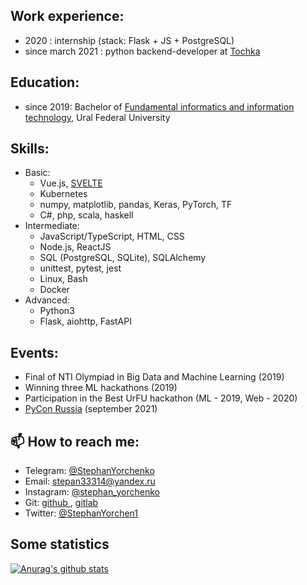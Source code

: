 ## Work experience:
  - 2020 : internship (stack: Flask + JS + PostgreSQL)
  - since march 2021  : python backend-developer at [ Tochka ](https://tochka.com)

## Education:
 - since 2019: Bachelor of [Fundamental informatics and information technology](https://fiit-urfu.ru/), Ural Federal University
 
## Skills:
  - Basic:   
      - Vue.js, [SVELTE](https://ru.svelte.dev/)
      - Kubernetes
      - numpy, matplotlib, pandas, Keras, PyTorch, TF
      - С#, php, scala, haskell
  - Intermediate:  
      - JavaScript/TypeScript, HTML, CSS
      - Node.js, ReactJS
      - SQL (PostgreSQL, SQLite), SQLAlchemy
      - unittest, pytest, jest
      - Linux, Bash
      - Docker
  - Advanced:
      - Python3
      - Flask, aiohttp, FastAPI
  
## Events:
  - Final of NTI Olympiad in Big Data and Machine Learning (2019)
  - Winning three ML hackathons (2019)
  - Participation in the Best UrFU hackathon (ML - 2019, Web - 2020)
  - [PyCon Russia](https://pycon.ru/) (september 2021) 
      
## 📫 How to reach me:
  - Telegram: [ @StephanYorchenko ](https://t.me/StephanYorchenko)
  - Email: [ stepan33314@yandex.ru ](mailto:stepan33314@yandex.ru)
  - Instagram: [ @stephan_yorchenko ](https://www.instagram.com/stephan_yorchenko/)
  - Git: [ github ](http://yorchenko.rocks/git), [ gitlab ](https://gitlab.com/StephanYorchenko)
  - Twitter: [ @StephanYorchen1 ](https://twitter.com/StephanYorchen1)

## Some statistics
[![Anurag's github stats](https://github-readme-stats.vercel.app/api?username=StephanYorchenko&show_icons=true&count_private=true&theme=gotham)](https://github.com/anuraghazra/github-readme-stats)
